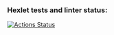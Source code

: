 ### Hexlet tests and linter status:
[![Actions Status](https://github.com/RillKoff/frontend-project-lvl1/workflows/hexlet-check/badge.svg)](https://github.com/RillKoff/frontend-project-lvl1/actions)
